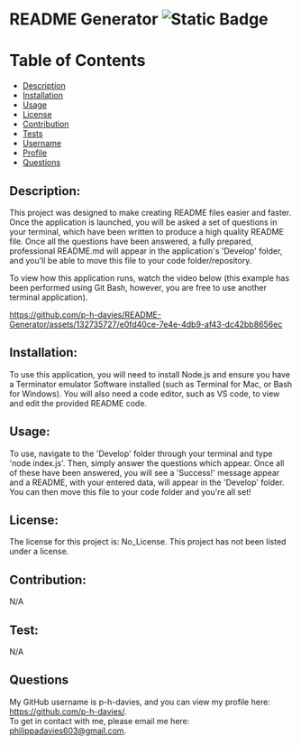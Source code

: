 # README Generator ![Static Badge](https://img.shields.io/badge/License:-No_License-green:badgeContent)

# Table of Contents
- [Description](#description)
- [Installation](#installation)
- [Usage](#usage)
- [License](#licenses)
- [Contribution](#contribution)
- [Tests](#test)
- [Username](#username)
- [Profile](#profile)
- [Questions](#questions)

## Description:
This project was designed to make creating README files easier and faster. Once the application is launched, you will be asked a set of questions in your terminal, which have been written to produce a high quality README file. Once all the questions have been answered, a fully prepared, professional README.md will appear in the application's 'Develop' folder, and you'll be able to move this file to your code folder/repository. 

To view how this application runs, watch the video below (this example has been performed using Git Bash, however, you are free to use another terminal application).

https://github.com/p-h-davies/README-Generator/assets/132735727/e0fd40ce-7e4e-4db9-af43-dc42bb8656ec

## Installation:
To use this application, you will need to install Node.js and ensure you have a Terminator emulator Software installed (such as Terminal for Mac, or Bash for Windows). You will also need a code editor, such as VS code, to view and edit the provided README code.

## Usage:
To use, navigate to the 'Develop' folder through your terminal and type 'node index.js'. Then, simply answer the questions which appear. Once all of these have been answered, you will see a 'Success!' message appear and a README, with your entered data, will appear in the 'Develop' folder. You can then move this file to your code folder and you're all set!

## License:
The license for this project is: No_License.
This project has not been listed under a license.

## Contribution:
N/A

## Test:
N/A

## Questions
My GitHub username is p-h-davies, and you can view my profile here: https://github.com/p-h-davies/.
<br>
To get in contact with me, please email me here: philippadavies603@gmail.com.

